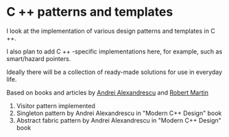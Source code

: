 # C ++ patterns and templates #

I look at the implementation of various design patterns and templates in C ++.

I also plan to add C ++ -specific implementations here, for example, such as smart/hazard pointers.

Ideally there will be a collection of ready-made solutions for use in everyday life.

Based on books and articles by [Andrei Alexandrescu](https://en.wikipedia.org/wiki/Andrei_Alexandrescu) and [Robert Martin](https://en.wikipedia.org/wiki/Robert_C._Martin)

1. Visitor pattern implemented 
2. Singleton pattern by Andrei Alexandrescu in "Modern C++ Design" book
3. Abstract fabric pattern by Andrei Alexandrescu in "Modern C++ Design" book